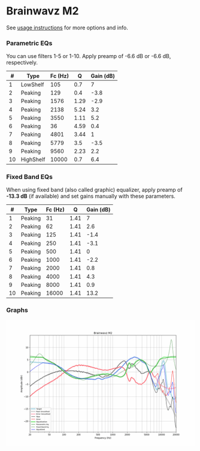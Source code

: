 # Brainwavz M2
See [usage instructions](https://github.com/jaakkopasanen/AutoEq#usage) for more options and info.

### Parametric EQs
You can use filters 1-5 or 1-10. Apply preamp of -6.6 dB or -6.6 dB, respectively.

|   # | Type      |   Fc (Hz) |    Q |   Gain (dB) |
|-----|-----------|-----------|------|-------------|
|   1 | LowShelf  |       105 | 0.7  |         7   |
|   2 | Peaking   |       129 | 0.4  |        -3.8 |
|   3 | Peaking   |      1576 | 1.29 |        -2.9 |
|   4 | Peaking   |      2138 | 5.24 |         3.2 |
|   5 | Peaking   |      3550 | 1.11 |         5.2 |
|   6 | Peaking   |        36 | 4.59 |         0.4 |
|   7 | Peaking   |      4801 | 3.44 |         1   |
|   8 | Peaking   |      5779 | 3.5  |        -3.5 |
|   9 | Peaking   |      9560 | 2.23 |         2.2 |
|  10 | HighShelf |     10000 | 0.7  |         6.4 |

### Fixed Band EQs
When using fixed band (also called graphic) equalizer, apply preamp of **-13.3 dB** (if available) and set gains manually with these parameters.

|   # | Type    |   Fc (Hz) |    Q |   Gain (dB) |
|-----|---------|-----------|------|-------------|
|   1 | Peaking |        31 | 1.41 |         7   |
|   2 | Peaking |        62 | 1.41 |         2.6 |
|   3 | Peaking |       125 | 1.41 |        -1.4 |
|   4 | Peaking |       250 | 1.41 |        -3.1 |
|   5 | Peaking |       500 | 1.41 |         0   |
|   6 | Peaking |      1000 | 1.41 |        -2.2 |
|   7 | Peaking |      2000 | 1.41 |         0.8 |
|   8 | Peaking |      4000 | 1.41 |         4.3 |
|   9 | Peaking |      8000 | 1.41 |         0.9 |
|  10 | Peaking |     16000 | 1.41 |        13.2 |

### Graphs
![](./Brainwavz%20M2.png)
